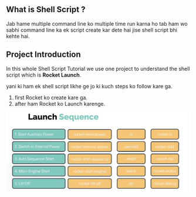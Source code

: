 ## What is Shell Script ?
Jab hame multiple command line ko multiple time run karna ho tab ham wo sabhi command line ka ek script create kar dete hai jise shell script bhi kehte hai.


## Project Introduction

In this whole Shell Script Tutorial we use one project to understand the shell script which is **Rocket Launch**.

yani ki ham ek shell script likhe ge jo ki kuch steps ko follow kare ga.
1. first Rocket ko create kare ga.
2. after ham Rocket ko Launch karenge.

![Launch Sequence Image](<../Images/Launch Sequence.png>)